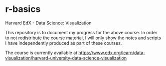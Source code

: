 # r-basics
Harvard EdX - Data Science: Visualization

This repository is to document my progress for the above course. In order to not redistribute the course material, I will only show the notes and scripts I have independently produced as part of these courses.

The course is currently available at https://www.edx.org/learn/data-visualization/harvard-university-data-science-visualization